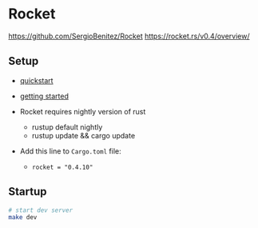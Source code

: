 # Rocket

https://github.com/SergioBenitez/Rocket
https://rocket.rs/v0.4/overview/

## Setup

- [quickstart](https://rocket.rs/v0.4/guide/quickstart/)
- [getting started](https://rocket.rs/v0.4/guide/getting-started/)

- Rocket requires nightly version of rust
  - rustup default nightly
  - rustup update && cargo update
- Add this line to `Cargo.toml` file:
  - `rocket = "0.4.10"`

## Startup

```bash
# start dev server
make dev
```
